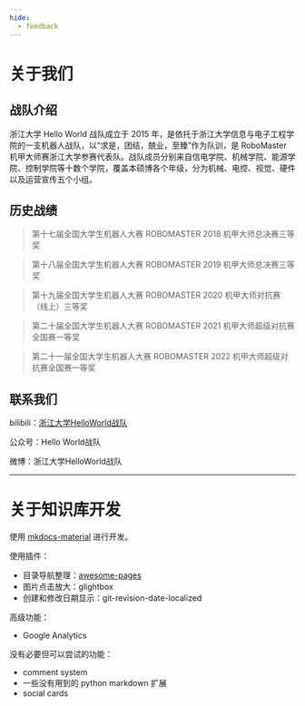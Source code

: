 ```yaml
---
hide:
  - feedback
---
```


# 关于我们

## 战队介绍

浙江大学 Hello World 战队成立于 2015 年，是依托于浙江大学信息与电子工程学院的一支机器人战队，以“求是，团结，兢业，至臻”作为队训，是 RoboMaster 机甲大师赛浙江大学参赛代表队。战队成员分别来自信电学院、机械学院、能源学院、控制学院等十数个学院，覆盖本硕博各个年级，分为机械、电控、视觉、硬件以及运营宣传五个小组。


## 历史战绩

> 第十七届全国大学生机器人大赛 ROBOMASTER 2018 机甲大师总决赛三等奖

> 第十八届全国大学生机器人大赛 ROBOMASTER 2019 机甲大师总决赛三等奖

> 第十九届全国大学生机器人大赛 ROBOMASTER 2020 机甲大师对抗赛（线上）三等奖

> 第二十届全国大学生机器人大赛 ROBOMASTER 2021 机甲大师超级对抗赛全国赛一等奖

> 第二十一届全国大学生机器人大赛 ROBOMASTER 2022 机甲大师超级对抗赛全国赛一等奖


## 联系我们

bilibili：[浙江大学HelloWorld战队](https://space.bilibili.com/1882602720)

公众号：Hello World战队

微博：浙江大学HelloWorld战队

----------------------------

# 关于知识库开发

使用 [mkdocs-material](https://squidfunk.github.io/mkdocs-material/) 进行开发。

使用插件：

* 目录导航整理：[awesome-pages](https://github.com/lukasgeiter/mkdocs-awesome-pages-plugin)
* 图片点击放大：glightbox
* 创建和修改日期显示：git-revision-date-localized

高级功能：

* Google Analytics

没有必要但可以尝试的功能：

* comment system
* 一些没有用到的 python markdown 扩展
* social cards
